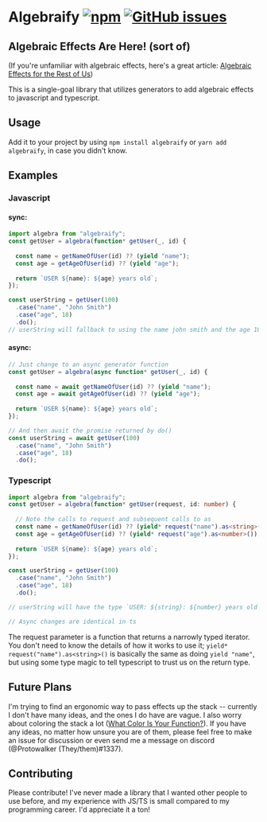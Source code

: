 # Algebraify [![npm](https://img.shields.io/npm/v/algebraify?style=for-the-badge)](https://www.npmjs.com/package/algebraify)  [![GitHub issues](https://img.shields.io/github/issues/protowalker/algebraify?style=for-the-badge)](https://github.com/Protowalker/algebraify/issues)

## Algebraic Effects Are Here! (sort of)

(If you're unfamiliar with algebraic effects, here's a great article: [Algebraic Effects for the Rest of Us](https://overreacted.io/algebraic-effects-for-the-rest-of-us/))

This is a single-goal library that utilizes generators to add algebraic effects to javascript and typescript.

## Usage
Add it to your project by using `npm install algebraify` or `yarn add algebraify`, in case you didn't know.

## Examples

### Javascript
#### sync:
```js
import algebra from "algebraify";
const getUser = algebra(function* getUser(_, id) {
  
  const name = getNameOfUser(id) ?? (yield "name");
  const age = getAgeOfUser(id) ?? (yield "age");
  
  return `USER ${name}: ${age} years old`;
});

const userString = getUser(100)
  .case("name", "John Smith")
  .case("age", 18)
  .do();
// userString will fallback to using the name john smith and the age 18 if those respective calls fail

```


#### async:
```js
// Just change to an async generator function
const getUser = algebra(async function* getUser(_, id) {
  
  const name = await getNameOfUser(id) ?? (yield "name");
  const age = await getAgeOfUser(id) ?? (yield "age");
  
  return `USER ${name}: ${age} years old`;
});

// And then await the promise returned by do()
const userString = await getUser(100)
  .case("name", "John Smith")
  .case("age", 18)
  .do();
```


### Typescript
```ts
import algebra from "algebraify";
const getUser = algebra(function* getUser(request, id: number) {
  
  // Note the calls to request and subsequent calls to as
  const name = getNameOfUser(id) ?? (yield* request("name").as<string>());
  const age = getAgeOfUser(id) ?? (yield* request("age").as<number>());
  
  return `USER ${name}: ${age} years old`;
});

const userString = getUser(100)
  .case("name", "John Smith")
  .case("age", 18)
  .do();

// userString will have the type `USER: ${string}: ${number} years old`

// Async changes are identical in ts
```

The request parameter is a function that returns a narrowly typed iterator. You don't need to know the details of how it works to use it; `yield* request("name").as<string>()` is basically the same as doing `yield "name"`, but using some type magic to tell typescript to trust us on the return type.

## Future Plans
I'm trying to find an ergonomic way to pass effects up the stack -- currently I don't have many ideas, and the ones I do have are vague. I also worry about coloring the stack a lot ([What Color Is Your Function?](https://journal.stuffwithstuff.com/2015/02/01/what-color-is-your-function/)). If you have any ideas, no matter how unsure you are of them, please feel free to make an issue for discussion or even send me a message on discord (@Protowalker (They/them)#1337).

## Contributing
Please contribute! I've never made a library that I wanted other people to use before, and my experience with JS/TS is small compared to my programming career. I'd appreciate it a ton!

